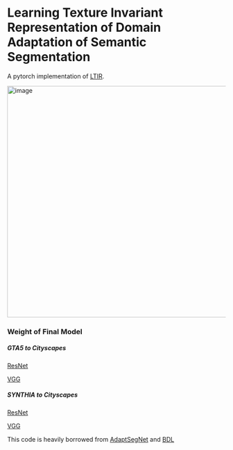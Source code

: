 # Learning Texture Invariant Representation of Domain Adaptation of Semantic Segmentation 

A pytorch implementation of [LTIR](https://arxiv.org/abs/2003.00867).

<img width="534" alt="image" src="https://user-images.githubusercontent.com/39029444/78094147-c9123800-740e-11ea-83b0-3ee28c2d305b.png">



### Weight of Final Model

##### GTA5 to Cityscapes

[ResNet](https://drive.google.com/file/d/1uwNFhrHYnTU-lAcs6hT4r_rg2Pqib-K1/view?usp=sharing)

[VGG](https://drive.google.com/file/d/1gAjmwbg60JDIzE4oLxymr2Dwsco_xB5Q/view?usp=sharing)

##### SYNTHIA to Cityscapes

[ResNet](https://drive.google.com/file/d/1q50tLjbzKZxOA-Wj_YWvs7bq85JtHTow/view?usp=sharing)

[VGG](https://drive.google.com/file/d/1Gx4Pkav6XAWZQHlp5kzAPytb41zHSEtT/view?usp=sharing)

This code is heavily borrowed from [AdaptSegNet](https://github.com/wasidennis/AdaptSegNet) and [BDL](https://github.com/liyunsheng13/BDL)
